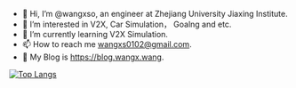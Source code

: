 - 👋 Hi, I’m @wangxso, an engineer at Zhejiang University Jiaxing Institute.
- 👀 I’m interested in V2X, Car Simulation， Goalng and etc.
- 🌱 I’m currently learning V2X Simulation.
- 📫 How to reach me wangxs0102@gmail.com.
- 💞️ My Blog is https://blog.wangx.wang.


[](https://github-readme-stats.vercel.app/api?username=wangxso)

[![Top Langs](https://github-readme-stats.vercel.app/api/top-langs/?username=wangxso)](https://github.com/anuraghazra/github-readme-stats)


